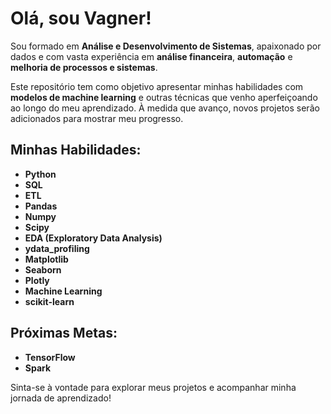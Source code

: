 # Olá, sou Vagner!

Sou formado em **Análise e Desenvolvimento de Sistemas**, apaixonado por dados e com vasta experiência em **análise financeira**, **automação** e **melhoria de processos e sistemas**. 

Este repositório tem como objetivo apresentar minhas habilidades com **modelos de machine learning** e outras técnicas que venho aperfeiçoando ao longo do meu aprendizado. À medida que avanço, novos projetos serão adicionados para mostrar meu progresso.

## Minhas Habilidades:
- **Python**
- **SQL**
- **ETL**
- **Pandas**
- **Numpy**
- **Scipy**
- **EDA (Exploratory Data Analysis)**
- **ydata_profiling**
- **Matplotlib**
- **Seaborn**
- **Plotly**
- **Machine Learning**
- **scikit-learn**

## Próximas Metas:
- **TensorFlow**
- **Spark**

Sinta-se à vontade para explorar meus projetos e acompanhar minha jornada de aprendizado!

